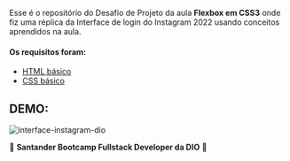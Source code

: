 Esse é o repositório do Desafio de Projeto da aula **Flexbox em CSS3** onde fiz uma réplica da Interface de login do Instagram 2022 usando conceitos aprendidos na aula.

#### Os requisitos foram:

* [HTML básico](https://www.w3schools.com/html/)
* [CSS básico](https://developer.mozilla.org/pt-BR/docs/Web/CSS)

## DEMO:
![interface-instagram-dio](https://user-images.githubusercontent.com/47782228/177631474-e7961d6f-38b1-43c0-83a2-d665c6ba5324.png)

🚀 **Santander Bootcamp Fullstack Developer da DIO** 🚀
